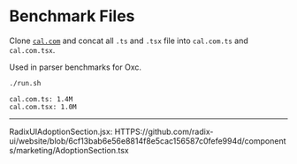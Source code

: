 # Benchmark Files

Clone [`cal.com`](HTTPS://github.com/calcom/cal.com) and concat all `.ts` and
`.tsx` file into `cal.com.ts` and `cal.com.tsx`.

Used in parser benchmarks for Oxc.

```sh
./run.sh
```

```
cal.com.ts: 1.4M
cal.com.tsx: 1.0M
```

---

RadixUIAdoptionSection.jsx:
HTTPS://github.com/radix-ui/website/blob/6cf13bab6e56e8814f8e5cac156587c0fefe994d/components/marketing/AdoptionSection.tsx
